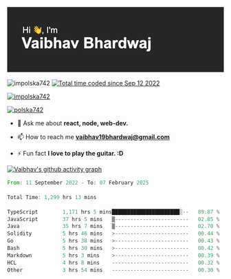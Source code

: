 <img src="./header.png" alt="header-img" />

<p align="left">
 <img src="https://komarev.com/ghpvc/?username=impolska742&label=Profile%20views&color=0e75b6&style=flat" alt="impolska742" /> 
<a href="https://wakatime.com/@1b09af48-ce6e-4843-a87c-4258bb35d460"><img src="https://wakatime.com/badge/user/1b09af48-ce6e-4843-a87c-4258bb35d460.svg" alt="Total time coded since Sep 12 2022" /></a>

</p>

<p align="left"> <a href="https://github.com/ryo-ma/github-profile-trophy"><img src="https://github-profile-trophy.vercel.app/?username=impolska742" alt="impolska742" /></a> </p>

<p align="left"> <a href="https://twitter.com/polska742" target="blank"><img src="https://img.shields.io/twitter/follow/polska742?logo=twitter&style=for-the-badge" alt="polska742" /></a> </p>

- 💬 Ask me about **react, node, web-dev.**

- 📫 How to reach me **vaibhav19bhardwaj@gmail.com**

- ⚡ Fun fact **I love to play the guitar. :D**


[![Vaibhav's github activity graph](https://github-readme-activity-graph.vercel.app/graph?username=impolska742&bg_color=272626&color=0de744&line=00ff4c&point=ffffff&area=true&hide_border=true)](https://github.com/ashutosh00710/github-readme-activity-graph)

<!--START_SECTION:waka-->

```rust
From: 11 September 2022 - To: 07 February 2025

Total Time: 1,299 hrs 13 mins

TypeScript        1,171 hrs 5 mins██████████████████████░--   89.87 %
JavaScript        37 hrs 5 mins   ▒------------------------   02.85 %
Java              35 hrs 7 mins   ▒------------------------   02.70 %
Solidity          5 hrs 46 mins   >------------------------   00.44 %
Go                5 hrs 38 mins   >------------------------   00.43 %
Bash              5 hrs 30 mins   >------------------------   00.42 %
Markdown          5 hrs 3 mins    >------------------------   00.39 %
HCL               4 hrs 8 mins    -------------------------   00.32 %
Other             3 hrs 54 mins   -------------------------   00.30 %
```

<!--END_SECTION:waka-->
